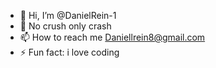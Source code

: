 - 👋 Hi, I’m @DanielRein-1
- 🩷 No crush only crash
- 📫 How to reach me Daniellrein8@gmail.com  
- ⚡ Fun fact: i love coding

<!---
DanielRein-1/DanielRein-1 is a ✨ special ✨ repository because its `README.md` (this file) appears on your GitHub profile.
You can click the Preview link to take a look at your changes.
--->

